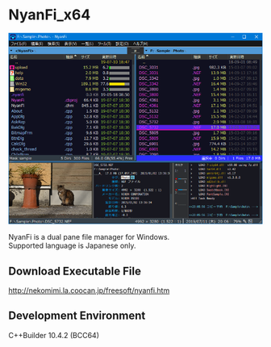 # NyanFi_x64

![Screenshot](screenshot.png)

NyanFi is a dual pane file manager for Windows.  
Supported language is Japanese only.  

## Download Executable File
http://nekomimi.la.coocan.jp/freesoft/nyanfi.htm  

## Development Environment
C++Builder 10.4.2 (BCC64)
